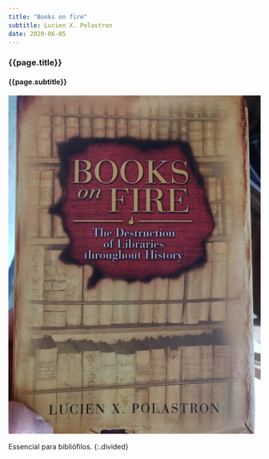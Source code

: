 ```yaml
---
title: "Books on fire"
subtitle: Lucien X. Polastron
date: 2020-06-05
---
```


### {{page.title}} ###
#### {{page.subtitle}} ####
![Books on fire](assets/images/book-list/bk_3.jpg)

Essencial para bibliófilos.
{:.divided}